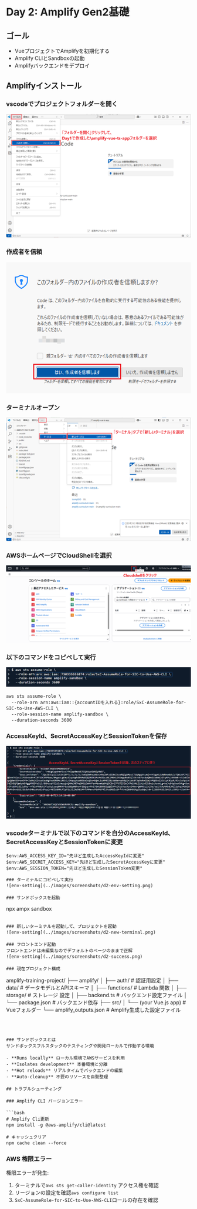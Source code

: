 # Day 2: Amplify Gen2基礎

## ゴール
- VueプロジェクトでAmplifyを初期化する
- Amplify CLIとSandboxの起動
- Amplifyバックエンドをデプロイ

## Amplifyインストール
### vscodeでプロジェクトフォルダーを開く
![vs-folder](../images/screenshots/d2-vs-folder.png)
### 作成者を信頼
![vs-trust](../images/screenshots/d2-vs-trust.png)
### ターミナルオープン
![vs-terminal](../images/screenshots/d2-vs-terminal.png)

### AWSホームページでCloudShellを選択
![click-shell](../images/screenshots/d2-click-cloudshell.png)

### 以下のコマンドをコピペして実行
![shell-command](../images/screenshots/d2-cloudshell-command.png)
```
aws sts assume-role \
  --role-arn arn:aws:iam::{accountIDを入れる}:role/SxC-AssumeRole-for-SIC-to-Use-AWS-CLI \
  --role-session-name amplify-sandbox \
  --duration-seconds 3600 
```

### AccessKeyId、SecretAccessKeyとSessionTokenを保存
![assume-role](../images/screenshots/d2-assume-role.png)

### vscodeターミナルで以下のコマンドを自分のAccessKeyId、SecretAccessKeyとSessionTokenに変更
```
$env:AWS_ACCESS_KEY_ID="先ほど生成したAccessKeyIdに変更"
$env:AWS_SECRET_ACCESS_KEY="先ほど生成したSecretAccessKeyに変更"
$env:AWS_SESSION_TOKEN="先ほど生成したSessionToken変更"
```
```
### ターミナルにコピペして実行
![env-setting](../images/screenshots/d2-env-setting.png)

### サンドボックスを起動
```
npx ampx sandbox
```

### 新しいターミナルを起動して、プロジェクトを起動
![env-setting](../images/screenshots/d2-new-terminal.png)

### フロントエンド起動
フロントエンドは未編集なのでデフォルトのページのままで正解
![env-setting](../images/screenshots/d2-success.png)

### 現在プロジェクト構成

```
amplify-training-project/
├── amplify/
│   ├── auth/                    # 認証用設定
│   ├── data/                    # データモデルとAPIスキーマ
│   ├── functions/               # Lambda 関数
│   ├── storage/                 # ストレージ 設定
│   ├── backend.ts               # バックエンド設定ファイル
│   └── package.json             # バックエンド依存
├── src/
│   └── (your Vue.js app)        # Vueフォルダー
└── amplify_outputs.json         # Amplify生成した設定ファイル
```



### サンドボックスとは
サンドボックスフルスタックのテスティングや開発ローカルで作動する環境

- **Runs locally** ローカル環境でAWSサービスを利用
- **Isolates development** 本番環境と分離
- **Hot reloads** リアルタイムでバックエンドの編集
- **Auto-cleanup** 不要のリソースを自動整理

## トラブルシューティング

### Amplify CLI バージョンエラー

```bash
# Amplify Cli更新
npm install -g @aws-amplify/cli@latest

# キャッシュクリア
npm cache clean --force
```

### AWS 権限エラー

権限エラーが発生:

1. ターミナルで`aws sts get-caller-identity` アクセス権を確認
2. リージョンの設定を確認`aws configure list`
3. `SxC-AssumeRole-for-SIC-to-Use-AWS-CLI`ロールの存在を確認

